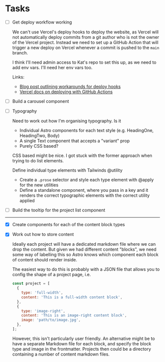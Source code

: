 # Tasks

- [ ] Get deploy workflow working

  We can't use Vercel's deploy hooks to deploy the website, as Vercel will not automatically deploy commits from a git author who is not the owner of the Vercel project. Instead we need to set up a GitHub Action that will trigger a new deploy on Vercel whenever a commit is pushed to the `main` branch.

  I think I'll need admin access to Kat's repo to set this up, as we need to add env vars. I'll need her env vars too.

  Links:

  - [Blog post outlining workarounds for deploy hooks](https://blog.saif71.com/fix-vercel-git-error/)
  - [Vercel docs on deploying with GitHub Actions](https://vercel.com/guides/how-can-i-use-github-actions-with-vercel)

- [ ] Build a carousel component

- [ ] Typography

  Need to work out how I'm organising typography. Is it

  - Individual Astro components for each text style (e.g. HeadingOne, HeadingTwo, Body)
  - A single Text component that accepts a "variant" prop
  - Purely CSS based?

  CSS based might be nice. I got stuck with the former approach when trying to do list elements.

  Define individual type elements with Tailwinds @utility

  - Create a `.prose` selector and style each type element with @apply for the new utilities
  - Define a standalone <Typography /> component, where you pass in a key and it renders the correct typographic elements with the correct utility applied

- [ ] Build the tooltip for the project list component

---

- [x] Create components for each of the content block types

- [x] Work out how to store content

  Ideally each project will have a dedicated markdown file where we can drop the content. But given we had different content "blocks", we need some way of labelling this so Astro knows which component each block of content should render inside.

  The easiest way to do this is probably with a JSON file that allows you to config the shape of a project page, i.e.

  ```js
  const project = [
    {
      type: 'full-width',
      content: 'This is a full-width content block',
    },
    {
      type: 'image-right',
      content: 'This is an image-right content block',
      image: 'path/to/image.jpg',
    },
  ];
  ```

  However, this isn't particularly user friendly. An alternative might be to have a separate Markdown file for each block, and specify the block type and image in the frontmatter. Projects then could be a directory containing a number of content markdown files.

